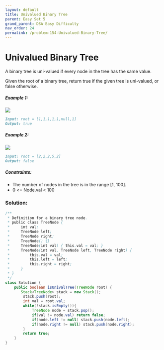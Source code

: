 ```yaml
---
layout: default
title: Univalued Binary Tree
parent: Easy Set 5
grand_parent: DSA Easy Difficulty
nav_order: 24
permalink: /problem-154-Univalued-Binary-Tree/
---
```

# Univalued Binary Tree
A binary tree is uni-valued if every node in the tree has the same value.

Given the root of a binary tree, return true if the given tree is uni-valued, or false otherwise.

##### Example 1:
![](../../assets/images/ds/unival_bst_1.png)

```markdown
Input: root = [1,1,1,1,1,null,1]
Output: true
```
##### Example 2:
![](../../assets/images/ds/unival_bst_2.png)

```markdown
Input: root = [2,2,2,5,2]
Output: false
```
##### Constraints:
* The number of nodes in the tree is in the range [1, 100].
* 0 <= Node.val < 100

### Solution:
```java
/**
 * Definition for a binary tree node.
 * public class TreeNode {
 *     int val;
 *     TreeNode left;
 *     TreeNode right;
 *     TreeNode() {}
 *     TreeNode(int val) { this.val = val; }
 *     TreeNode(int val, TreeNode left, TreeNode right) {
 *         this.val = val;
 *         this.left = left;
 *         this.right = right;
 *     }
 * }
 */
class Solution {
    public boolean isUnivalTree(TreeNode root) {
       Stack<TreeNode> stack = new Stack();
        stack.push(root);
        int val = root.val;
        while(!stack.isEmpty()){
            TreeNode node = stack.pop();
            if(val != node.val) return false;
            if(node.left != null) stack.push(node.left);
            if(node.right != null) stack.push(node.right);
        }
        return true;
    }
}
```